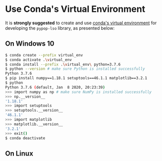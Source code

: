 # Use Conda's Virtual Environment

It is **strongly suggested** to create and use [conda's virtual environment](https://docs.conda.io/projects/conda/en/latest/user-guide/tasks/manage-environments.html) for developing the `pypop-lso` library, as presented below:

## On Windows 10

```bash
$ conda create --prefix virtual_env
$ conda activate .\virtual_env
$ conda install --prefix .\virtual_env\ python=3.7.6
$ python --version # make sure Python is installed successfully
Python 3.7.6
$ pip install numpy==1.18.1 setuptools==46.1.1 matplotlib==3.2.1
$ python
Python 3.7.6 (default, Jan  8 2020, 20:23:39)
>>> import numpy as np # make sure NumPy is installed successfully
>>> np.__version__
'1.18.1'
>>> import setuptools
>>> setuptools.__version__
'46.1.1'
>>> import matplotlib
>>> matplotlib.__version__
'3.2.1'
>>> exit()
$ conda deactivate
```

## On Linux
